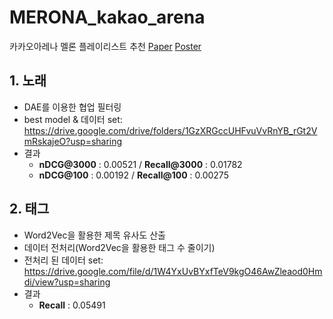# MERONA_kakao_arena
카카오아레나 멜론 플레이리스트 추천
[Paper](https://github.com/CUAI-CAU/2021-CUAI-Winter-Conference/blob/main/paper/H.pdf) [Poster](https://github.com/CUAI-CAU/2021-CUAI-Winter-Conference/blob/main/poster/H.pdf)
## 1. 노래
- DAE를 이용한 협업 필터링
- best model & 데이터 set: https://drive.google.com/drive/folders/1GzXRGccUHFvuVvRnYB_rGt2VmRskajeO?usp=sharing
- 결과
  - **nDCG@3000** : 0.00521 / **Recall@3000** : 0.01782
  - **nDCG@100** : 0.00192 / **Recall@100** : 0.00275

## 2. 태그
- Word2Vec을 활용한 제목 유사도 산출
- 데이터 전처리(Word2Vec을 활용한 태그 수 줄이기)
- 전처리 된 데이터 set: https://drive.google.com/file/d/1W4YxUvBYxfTeV9kgO46AwZleaod0Hmdi/view?usp=sharing
- 결과
  - **Recall** : 0.05491



